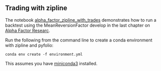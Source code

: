 ## Trading with zipline

The notebook [alpha_factor_zipline_with_trades](alpha_factor_zipline_with_trades.ipynb) demonstrates how to run a backtest using the MeanReversionFactor develop in the last chapter on [Alpha Factor Researc](../../04_alpha_factor_research).


Run the following from the command line to create a conda environment with zipline and pyfolio:

```
conda env create -f environment.yml

```
This assumes you have [miniconda3](https://docs.conda.io/en/latest/miniconda.html) installed.